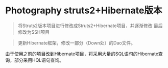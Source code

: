 # Photography struts2+Hibernate版本

> 将Struts2版本项目进行修改成Struts2+Hibernate项目，并逐渐修改
> 最后修改为SSH项目


> 更新Hibernate框架，修改一部分（Down处）的Dao文件。

由于使用之前的项目改到Hibernate项目，将采用大量的SQL语句的Hibernate查询，部分采用HQL语句查询。


